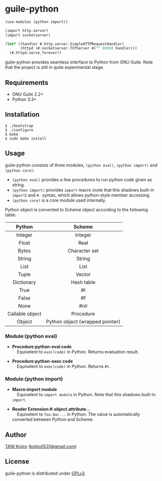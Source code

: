 # guile-python
```scheme
(use-modules (python import))

(import http.server)
(import socketserver)

(let* ((handler #.http.server.SimpleHTTPRequestHandler)
       (httpd (#.socketserver.TCPServer #("" 8000) handler)))
  (#.httpd.serve_forever))
```

guile-python provides seamless interface to Python from GNU Guile. Note that the project is still in quite experimental stage.  

## Requirements
- GNU Guile 2.2+
- Python 3.3+

## Installation
```shell
$ ./bootstrap
$ ./configure
$ make
$ sudo make install
```

## Usage
guile-python consists of three modules, `(python eval)`, `(python import)` and `(python core)`:  

- `(python eval)` provides a few procedures to run python code given as string.
- `(python import)` provides `import` macro (note that this shadows built-in `import`) and `#.` syntax, which allows python-style member accessing.  
- `(python core)` is a core module used internally.

Python object is converted to Scheme object according to the following table:  

| Python          | Scheme                          |
|:---------------:|:-------------------------------:|
| Integer         | Integer                         |
| Float           | Real                            |
| Bytes           | Character set                   |
| String          | String                          |
| List            | List                            |
| Tuple           | Vector                          |
| Dictionary      | Hash table                      |
| True            | #t                              |
| False           | #f                              |
| None            | #nil                            |  
| Callable object | Procedure                       |
| Object          | Python object (wrapped pointer) | 

### Module:(python eval)
- **Procedure:python-eval code**  
&nbsp; &nbsp; Equivelent to `eval(code)` in Python. Returns evaluation result.  

- **Procedure:python-exec code**  
&nbsp; &nbsp; Equivelent to `exec(code)` in Python. Returns `#t`.  


### Module:(python import)
- **Macro:import module**  
&nbsp; &nbsp; Equivelent to `import module` in Python. Note that this shadows built-in `import`.

- **Reader Extension:#.object.attribute...**  
&nbsp; &nbsp; Equivelent to `foo.bar...` in Python. The value is automatically converted between Python and Scheme.  

## Author
[TANI Kojiro](https://github.com/koji-kojiro) (kojiro0531@gmail.com)

## License
guile-python is distributed under [GPLv3](LICENSE).
